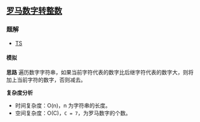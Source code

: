 ## [罗马数字转整数](https://leetcode-cn.com/problems/roman-to-integer/)
### 题解
+ [TS](../../ts/128/13.ts)

#### 模拟
**思路**
遍历数字字符串，如果当前字符代表的数字比后继字符代表的数字大，则将加上当前字符的数字，否则减去。

**复杂度分析**
+ 时间复杂度：O(n)，n 为字符串的长度。
+ 空间复杂度：O(C)，`C = 7`，为罗马数字的个数。